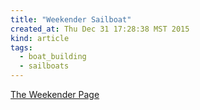 ```yaml
---
title: "Weekender Sailboat"
created_at: Thu Dec 31 17:28:38 MST 2015
kind: article
tags:
  - boat_building
  - sailboats
---
```


<a href="http://www.stevproj.com/IntroWkndrPg1.html" target="_blank">The Weekender Page</a>


<!--
html boilerplate
<a href="" target="_blank"></a>
<img src="" width="400px">
-->
